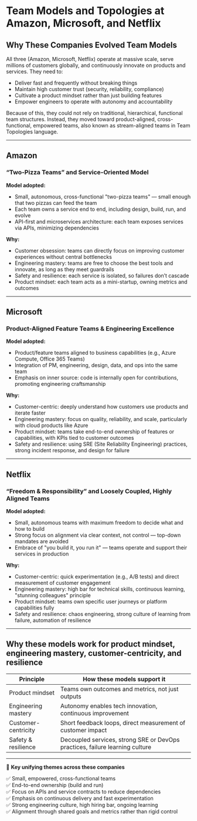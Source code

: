 # Team Models and Topologies at Amazon, Microsoft, and Netflix

## Why These Companies Evolved Team Models
All three (Amazon, Microsoft, Netflix) operate at massive scale, serve millions of customers globally, and continuously innovate on products and services. They need to:
- Deliver fast and frequently without breaking things
- Maintain high customer trust (security, reliability, compliance)
- Cultivate a product mindset rather than just building features
- Empower engineers to operate with autonomy and accountability

Because of this, they could not rely on traditional, hierarchical, functional team structures. Instead, they moved toward product-aligned, cross-functional, empowered teams, also known as stream-aligned teams in Team Topologies language.

---

## Amazon
### “Two-Pizza Teams” and Service-Oriented Model
**Model adopted:**
- Small, autonomous, cross-functional "two-pizza teams" — small enough that two pizzas can feed the team
- Each team owns a service end to end, including design, build, run, and evolve
- API-first and microservices architecture: each team exposes services via APIs, minimizing dependencies

**Why:**
- Customer obsession: teams can directly focus on improving customer experiences without central bottlenecks
- Engineering mastery: teams are free to choose the best tools and innovate, as long as they meet guardrails
- Safety and resilience: each service is isolated, so failures don’t cascade
- Product mindset: each team acts as a mini-startup, owning metrics and outcomes

---

## Microsoft
### Product-Aligned Feature Teams & Engineering Excellence
**Model adopted:**
- Product/feature teams aligned to business capabilities (e.g., Azure Compute, Office 365 Teams)
- Integration of PM, engineering, design, data, and ops into the same team
- Emphasis on inner source: code is internally open for contributions, promoting engineering craftsmanship

**Why:**
- Customer-centric: deeply understand how customers use products and iterate faster
- Engineering mastery: focus on quality, reliability, and scale, particularly with cloud products like Azure
- Product mindset: teams take end-to-end ownership of features or capabilities, with KPIs tied to customer outcomes
- Safety and resilience: using SRE (Site Reliability Engineering) practices, strong incident response, and design for failure

---

## Netflix
### “Freedom & Responsibility” and Loosely Coupled, Highly Aligned Teams
**Model adopted:**
- Small, autonomous teams with maximum freedom to decide what and how to build
- Strong focus on alignment via clear context, not control — top-down mandates are avoided
- Embrace of "you build it, you run it" — teams operate and support their services in production


**Why:**
- Customer-centric: quick experimentation (e.g., A/B tests) and direct measurement of customer engagement
- Engineering mastery: high bar for technical skills, continuous learning, "stunning colleagues" principle
- Product mindset: teams own specific user journeys or platform capabilities fully
- Safety and resilience: chaos engineering, strong culture of learning from failure, automation of resilience

---

## Why these models work for product mindset, engineering mastery, customer-centricity, and resilience

| Principle            | How these models support it                                                                 |
|----------------------|-------------------------------------------------------------------------------------------|
| Product mindset      | Teams own outcomes and metrics, not just outputs                                          |
| Engineering mastery  | Autonomy enables tech innovation, continuous improvement                                  |
| Customer-centricity  | Short feedback loops, direct measurement of customer impact                               |
| Safety & resilience  | Decoupled services, strong SRE or DevOps practices, failure learning culture              |

---

🧭 **Key unifying themes across these companies**

✅ Small, empowered, cross-functional teams  
✅ End-to-end ownership (build and run)  
✅ Focus on APIs and service contracts to reduce dependencies  
✅ Emphasis on continuous delivery and fast experimentation  
✅ Strong engineering culture, high hiring bar, ongoing learning  
✅ Alignment through shared goals and metrics rather than rigid control